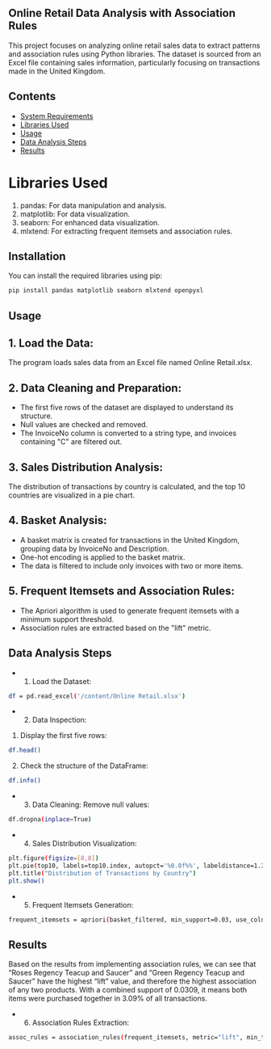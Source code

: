 ## Online Retail Data Analysis with Association Rules
This project focuses on analyzing online retail sales data to extract patterns and association rules using Python libraries. The dataset is sourced from an Excel file containing sales information, particularly focusing on transactions made in the United Kingdom.

## Contents
- [System Requirements](#System_Requirements)
- [Libraries Used](#Libraries_Used)
- [Usage](#Usage)
- [Data Analysis Steps](#Data_Analysis_Steps)
- [Results](#Results)


# Libraries Used
1. pandas: For data manipulation and analysis.
2. matplotlib: For data visualization.
3. seaborn: For enhanced data visualization.
4. mlxtend: For extracting frequent itemsets and association rules.

## Installation
You can install the required libraries using pip:

```bash
pip install pandas matplotlib seaborn mlxtend openpyxl
```



## Usage
## 1. Load the Data:
 The program loads sales data from an Excel file named Online Retail.xlsx.

  
## 2. Data Cleaning and Preparation:
- The first five rows of the dataset are displayed to understand its structure.
- Null values are checked and removed.
- The InvoiceNo column is converted to a string type, and invoices containing "C" are filtered out.


## 3. Sales Distribution Analysis:
The distribution of transactions by country is calculated, and the top 10 countries are visualized in a pie chart.


## 4. Basket Analysis:
- A basket matrix is created for transactions in the United Kingdom, grouping data by InvoiceNo and Description.
- One-hot encoding is applied to the basket matrix.
- The data is filtered to include only invoices with two or more items.

## 5. Frequent Itemsets and Association Rules:
- The Apriori algorithm is used to generate frequent itemsets with a minimum support threshold.
- Association rules are extracted based on the "lift" metric.



## Data Analysis Steps
- 1. Load the Dataset:
```bash
df = pd.read_excel('/content/Online Retail.xlsx')
```
- 2. Data Inspection:
 



1. Display the first five rows:
 ```bash    
df.head()
```

  2. Check the structure of the DataFrame:
```bash
df.info()
```

- 3. Data Cleaning:
Remove null values:
```bash
df.dropna(inplace=True)
```

- 4. Sales Distribution Visualization:
 ```bash
plt.figure(figsize=[8,8])
plt.pie(top10, labels=top10.index, autopct='%0.0f%%', labeldistance=1.3)
plt.title("Distribution of Transactions by Country")
plt.show()
```

- 5. Frequent Itemsets Generation:
```bash
frequent_itemsets = apriori(basket_filtered, min_support=0.03, use_colnames=True)
```
## Results
 Based on the results from implementing association rules, we can see that “Roses Regency Teacup and Saucer” and “Green Regency Teacup and Saucer” have the highest “lift” value, and therefore the highest association of any two products. With a combined support of 0.0309, it means both items were purchased together in 3.09% of all transactions.

- 6. Association Rules Extraction:
```bash
assoc_rules = association_rules(frequent_itemsets, metric="lift", min_threshold=1)
```
